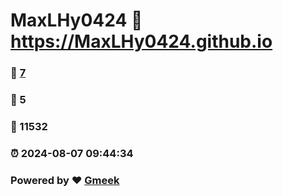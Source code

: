 # MaxLHy0424 :link: https://MaxLHy0424.github.io 
### :page_facing_up: [7](https://MaxLHy0424.github.io/tag.html) 
### :speech_balloon: 5 
### :hibiscus: 11532 
### :alarm_clock: 2024-08-07 09:44:34 
### Powered by :heart: [Gmeek](https://github.com/Meekdai/Gmeek)
